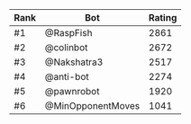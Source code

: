 Rank|Bot|Rating
---|---|---
#1|@RaspFish|2861
#2|@colinbot|2672
#3|@Nakshatra3|2517
#4|@anti-bot|2274
#5|@pawnrobot|1920
#6|@MinOpponentMoves|1041
